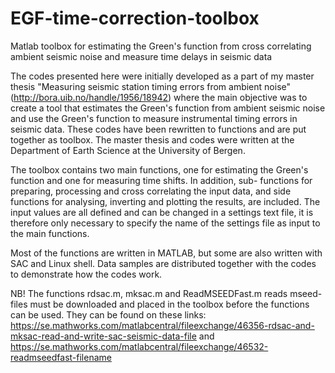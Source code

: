# EGF-time-correction-toolbox
Matlab toolbox for estimating the Green's function from cross correlating ambient seismic noise and measure time delays in seismic data

The codes presented here were initially developed as a part of my master thesis "Measuring seismic station timing errors from ambient noise" (http://bora.uib.no/handle/1956/18942) where the main objective was to create a tool that estimates the Green's function from ambient seismic noise and use the Green's function to measure instrumental timing errors in seismic data. These codes have been rewritten to functions and are put together as toolbox. The master thesis and codes were written at the Department of Earth Science at the University of Bergen. 

The toolbox contains two main functions, one for estimating the Green's function and one for measuring time shifts. In addition, sub- functions for preparing, processing and cross correlating the input data, and side functions for analysing, inverting and plotting the results, are included. The input values are all defined and can be changed in a settings text file, it is therefore only necessary to specify the name of the settings file as input to the main functions.

Most of the functions are written in MATLAB, but some are also written with SAC and Linux shell. Data samples are distributed together with the codes to demonstrate how the codes work. 

NB! The functions rdsac.m, mksac.m and ReadMSEEDFast.m reads mseed-files must be downloaded and placed in the toolbox before the functions can be used.  They can be found on these links: https://se.mathworks.com/matlabcentral/fileexchange/46356-rdsac-and-mksac-read-and-write-sac-seismic-data-file and
https://se.mathworks.com/matlabcentral/fileexchange/46532-readmseedfast-filename


